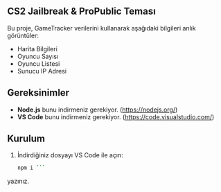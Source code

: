 ## CS2 Jailbreak & ProPublic Teması

Bu proje, GameTracker verilerini kullanarak aşağıdaki bilgileri anlık görüntüler:

- Harita Bilgileri
- Oyuncu Sayısı
- Oyuncu Listesi
- Sunucu IP Adresi

## Gereksinimler
- **Node.js** bunu indirmeniz gerekiyor. (https://nodejs.org/)
- **VS Code** bunu indirmeniz gerekiyor. (https://code.visualstudio.com/)

## Kurulum

1. İndirdiğiniz dosyayı VS Code ile açın:
   ```bash
   npm i ```
yazınız.
